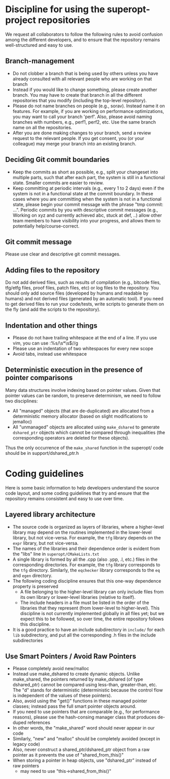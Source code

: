 # Discipline for using the superopt-project repositories

We request all collaborators to follow the following rules to avoid
confusion among the different developers, and to ensure that the repository
remains well-structured and easy to use.

## Branch-management
- Do not clobber a branch that is being used by others unless you have already consulted with all relevant people who are working on that branch
- Instead if you would like to change something, please create another branch.  You may have to create that branch in all the different repositories that you modify (including the top-level repository).
- Please do not name branches on people (e.g., sorav). Instead name it on features. For example, if you are working on performance optimizations, you may want to call your branch 'perf'.  Also, please avoid naming branches with numbers, e.g., perf1, perf2, etc.  Use the same branch name on all the repositories.
- After you are done making changes to your branch, send a review request to the relevant people.  If you get consent, you (or your colleague) may merge your branch into an existing branch.

## Deciding Git commit boundaries

- Keep the commits as short as possible, e.g., split your changeset into multiple parts, such that after each part, the system is still in a functional state.  Smaller commits are easier to review.
- Keep committing at periodic intervals (e.g., every 1 to 2 days) even if the system is not in a functional state at the commit boundary.  In these cases where you are committing when the system is not in a functional state, please begin your commit message with the phrase "tmp commit: ...".  Periodic commits by you with descriptive commit messages (e.g., Working on xyz and currently achieved abc, stuck at def, ..) allow other team members to have visibility into your progress, and allows them to potentially help/course-correct.

## Git commit message

Please use clear and descriptive git commit messages.

## Adding files to the repository

Do not add derived files, such as results of compilation (e.g., bitcode files, tfg/etfg files, proof files, patch files, etc) or log files to the repository.  You should only add source files (developed by humans and readable by humans) and not derived files (generated by an automatic tool).  If you need to get derived files to run your code/tests, write scripts to generate them on the fly (and add the scripts to the repository).

## Indentation and other things
- Please do not have trailing whitespace at the end of a line.  If you use vim, you can use :%s/\s\*\s$//g
- Please use an indentation of two whitespaces for every new scope
- Avoid tabs, instead use whitespace

## Deterministic execution in the presence of pointer comparisons

Many data structures involve indexing based on pointer values.  Given that
pointer values can be random, to preserve determinism, we need to follow two
disciplines:
- All "managed" objects (that are de-duplicated) are allocated from a deterministic memory allocator (based on slight modifications to jemalloc)
- All "unmanaged" objects are allocated using `make_dshared` to generate `dshared_ptr` objects which cannot be compared through inequalities (the corresponding operators are deleted for these objects).

Thus the only occurrence of the `make_shared` function in the superopt/ code should be in support/dshared\_ptr.h

# Coding guidelines

Here is some basic information to help developers understand the source code layout, and some coding guidelines that try and ensure that the repository remains consistent and easy to use over time.

## Layered library architecture
- The source code is organized as layers of libraries, where a higher-level library may depend on the routines implemented in the lower-level library, but not vice-versa.  For example, the `tfg` library depends on the `expr` library, but not vice-versa.
- The names of the libraries and their dependence order is evident from the "libs" line in `superopt/CMakeLists.txt`
- A single library is formed by all the .cpp (also .ypp, .l, etc.) files in the corresponding directories.  For example, the `tfg` library corresponds to the `tfg` directory. Similarly, the `eqchecker` library corresponds to the `eq` and `egen` directory.
- The following coding discipline ensures that this one-way dependence property is preserved
  - A file belonging to the higher-level library can only include files from its own library or lower-level libraries (relative to itself).
  - The include headers in a file must be listed in the order of the libraries that they represent (from lower-level to higher-level). This discipline is not currently implemented globally in all files yet; but we expect this to be followed, so over time, the entire repository follows this discipline.
- It is a good practice to have an include subdirectory in `include/` for each `lib` subdirectory, and put all the corresponding .h files in the include subdirectories

## Use Smart Pointers / Avoid Raw Pointers
- Please completely avoid new/malloc
- Instead use make\_dshared to create dynamic objects.  Unlike make\_shared, the pointers returned by make\_dshared (of type dshared\_ptr) cannot be compared using less-than, greater-than, etc.  The "d" stands for deterministic (deterministic because the control flow is independent of the values of these pointers).
- Also, avoid using the "get()" functions in these managed pointer classes; instead pass the full smart pointer objects around.
- If you need to use pointers that are comparable (e.g., for performance reasons), please use the hash-consing manager class that produces de-duped references
- In other words, the "make\_shared" word should never appear in our code
- Similarly, "new" and "malloc" should be completely avoided (except in legacy code)
- Also, never construct a shared\_ptr/dshared\_ptr object from a raw pointer as it prevents the use of "shared\_from\_this()"
- When storing a pointer in heap objects, use "dshared\_ptr" instead of raw pointers
  - may need to use "this-&gt;shared\_from\_this()"
